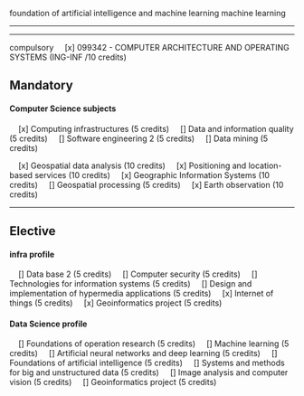 foundation of artificial intelligence and machine learning
machine learning

---

---

compulsory
    [x]  099342 - COMPUTER ARCHITECTURE AND OPERATING SYSTEMS (ING-INF /10 credits)

## Mandatory

#### Computer Science subjects

    [x]  Computing infrastructures (5 credits)
    []  Data and information quality (5 credits)
    []  Software engineering 2 (5 credits)
    []  Data mining (5 credits)

    [x] Geospatial data analysis (10 credits)
    [x] Positioning and location-based services (10 credits)
    [x] Geographic Information Systems (10 credits)
    [] Geospatial processing (5 credits)
    [x] Earth observation (10 credits)

---

## Elective

#### infra profile

    [] Data base 2 (5 credits)
    [] Computer security (5 credits)
    [] Technologies for information systems (5 credits)
    [] Design and implementation of hypermedia applications (5 credits)
    [x] Internet of things (5 credits)
    [x] Geoinformatics project (5 credits)

#### Data Science profile

    [] Foundations of operation research (5 credits)
    [] Machine learning (5 credits)
    [] Artificial neural networks and deep learning (5 credits)
    [] Foundations of artificial intelligence (5 credits)
    [] Systems and methods for big and unstructured data (5 credits)
    [] Image analysis and computer vision (5 credits)
    [] Geoinformatics project (5 credits)
